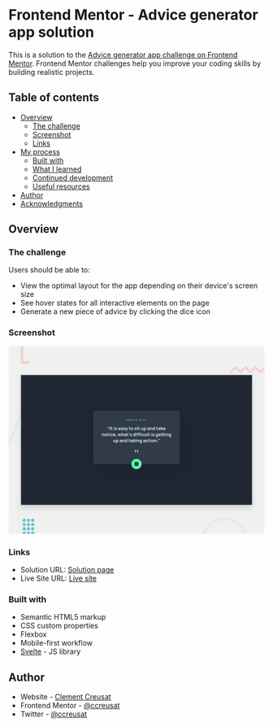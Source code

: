 # Frontend Mentor - Advice generator app solution

This is a solution to the [Advice generator app challenge on Frontend Mentor](https://www.frontendmentor.io/challenges/advice-generator-app-QdUG-13db). Frontend Mentor challenges help you improve your coding skills by building realistic projects.

## Table of contents

- [Overview](#overview)
  - [The challenge](#the-challenge)
  - [Screenshot](#screenshot)
  - [Links](#links)
- [My process](#my-process)
  - [Built with](#built-with)
  - [What I learned](#what-i-learned)
  - [Continued development](#continued-development)
  - [Useful resources](#useful-resources)
- [Author](#author)
- [Acknowledgments](#acknowledgments)

## Overview

### The challenge

Users should be able to:

- View the optimal layout for the app depending on their device's screen size
- See hover states for all interactive elements on the page
- Generate a new piece of advice by clicking the dice icon

### Screenshot

![](./public/desktop-preview.jpg)

### Links

- Solution URL: [Solution page](https://www.frontendmentor.io/solutions/advice-generator-with-svelte-vitejs-ux-improvement-H8CpMg8OG)
- Live Site URL: [Live site](https://ccreusat-advice-generator-app.netlify.app/)

### Built with

- Semantic HTML5 markup
- CSS custom properties
- Flexbox
- Mobile-first workflow
- [Svelte](https://svelte.dev/) - JS library

## Author

- Website - [Clement Creusat](https://clement-creusat.com)
- Frontend Mentor - [@ccreusat](https://www.frontendmentor.io/profile/ccreusat)
- Twitter - [@ccreusat](https://www.twitter.com/ccreusat)
